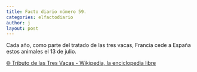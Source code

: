```yaml
---
title: Facto diario número 59.
categories: elfactodiario
author: j
layout: post
---
```

Cada año, como parte del tratado de las tres vacas, Francia cede a España estos animales el 13 de julio.

[🌐 Tributo de las Tres Vacas - Wikipedia, la enciclopedia libre](https://es.m.wikipedia.org/wiki/Tributo_de_las_Tres_Vacas)
